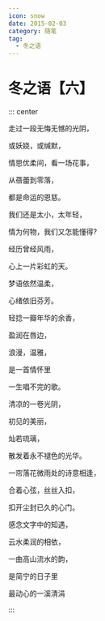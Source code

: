 ```yaml
---
icon: snow
date: 2015-02-03
category: 随笔
tag:
  - 冬之语
---
```


# 冬之语【六】

::: center

走过一段无悔无憾的光阴，

或妖娆，或缄默，

情思优柔间，看一场花事，

从蓓蕾到零落，

都是命运的恩慈。

我们还是太小，太年轻，

情为何物，我们又怎能懂得?

经历曾经风雨，

心上一片彩虹的天。

梦语依然温柔，

心绪依旧芬芳。

轻捻一瓣年华的余香，

盈润在唇边，

浪漫，温雅，

是一首情怀里

一生唱不完的歌。

清凉的一卷光阴，

初见的美丽，

灿若琉璃，

散发着永不褪色的光华。

一帘落花微雨处的诗意相逢，

合着心弦，丝丝入扣，

扣开尘封已久的心门。

感念文字中的知遇，

云水柔润的相依，

一曲高山流水的韵，

是简宁的日子里

最动心的一溪清涓

:::
